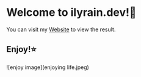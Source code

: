 # Welcome to ilyrain.dev!🧡

You can visit my [Website](https://ilyrain.dev) to view the result.

## Enjoy!⭐

![enjoy image](enjoying life.jpeg)

